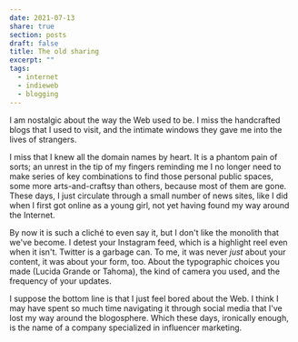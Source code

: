 ```yaml
---
date: 2021-07-13
share: true
section: posts
draft: false
title: The old sharing
excerpt: ""
tags:
  - internet
  - indieweb
  - blogging
---
```


I am nostalgic about the way the Web used to be. I miss the handcrafted blogs that I used to visit, and the intimate windows they gave me into the lives of strangers.

I miss that I knew all the domain names by heart. It is a phantom pain of sorts; an unrest in the tip of my fingers reminding me I no longer need to make series of key combinations to find those personal public spaces, some more arts-and-craftsy than others, because most of them are gone. These days, I just circulate through a small number of news sites, like I did when I first got online as a young girl, not yet having found my way around the Internet.

By now it is such a cliché to even say it, but I don't like the monolith that we've become. I detest your Instagram feed, which is a highlight reel even when it isn't. Twitter is a garbage can. To me, it was never _just_ about your content, it was about your form, too. About the typographic choices you made (Lucida Grande or Tahoma), the kind of camera you used, and the frequency of your updates.

I suppose the bottom line is that I just feel bored about the Web. I think I may have spent so much time navigating it through social media that I've lost my way around the blogosphere. Which these days, ironically enough, is the name of a company specialized in influencer marketing.

